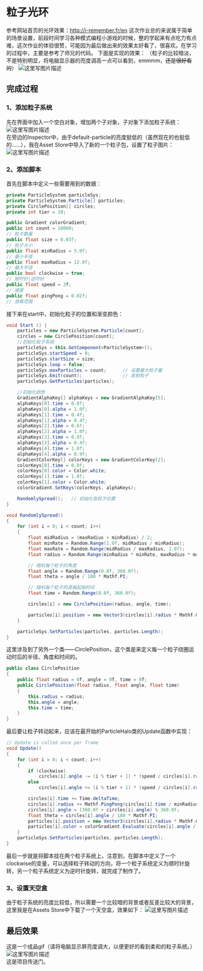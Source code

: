 # 粒子光环
参考网站首页的光环效果：http://i-remember.fr/en 
这次作业总的来说属于简单的场景设置，前段时间学习各种模式编程小游戏的时候，整的学起来有点吃力有点难，这次作业的体验很赞，可能因为最后做出来的效果太好看了，很喜欢。在学习的过程中，主要是参考了师兄的代码。
下面是实现的效果：
（粒子的比较暗淡，不是特别明显，将电脑显示器的亮度调高一点可以看到，emmmm，~~还是很好看的~~）
![这里写图片描述](https://img-blog.csdn.net/20180529145526326?watermark/2/text/aHR0cHM6Ly9ibG9nLmNzZG4ubmV0L0VtaWx5Qmx1c2U=/font/5a6L5L2T/fontsize/400/fill/I0JBQkFCMA==/dissolve/70)

## 完成过程
### 1、添加粒子系统
先在界面中加入一个空白对象，增加两个子对象，子对象下添加粒子系统：
![这里写图片描述](https://img-blog.csdn.net/20180529150205815?watermark/2/text/aHR0cHM6Ly9ibG9nLmNzZG4ubmV0L0VtaWx5Qmx1c2U=/font/5a6L5L2T/fontsize/400/fill/I0JBQkFCMA==/dissolve/70)  
在旁边的Inspector中，由于default-particle的亮度挺低的（虽然现在的也挺低的……），我在Asset Store中导入了新的一个粒子包，设置了粒子图片：
![这里写图片描述](https://img-blog.csdn.net/20180529150443545?watermark/2/text/aHR0cHM6Ly9ibG9nLmNzZG4ubmV0L0VtaWx5Qmx1c2U=/font/5a6L5L2T/fontsize/400/fill/I0JBQkFCMA==/dissolve/70)  
### 2、添加脚本
首先在脚本中定义一些需要用到的数据：
```C#
private ParticleSystem particleSys;
private ParticleSystem.Particle[] particles;
private CirclePosition[] circles;
private int tier = 10;

public Gradient colorGradient;
public int count = 10000;       
// 粒子数量
public float size = 0.03f;     
// 粒子大小
public float minRadius = 5.0f;  
// 最小半径
public float maxRadius = 12.0f; 
// 最大半径
public bool clockwise = true;   
// 顺时针|逆时针
public float speed = 2f;        
// 速度
public float pingPong = 0.02f;  
// 游离范围
```
接下来在start中，初始化粒子的位置和渐变颜色：
```C#
void Start () {
    particles = new ParticleSystem.Particle[count];
    circles = new CirclePosition[count];
    //初始化粒子系统
    particleSys = this.GetComponent<ParticleSystem>();
    particleSys.startSpeed = 0;
    particleSys.startSize = size;
    particleSys.loop = false;
    particleSys.maxParticles = count;      // 设置最大粒子量
    particleSys.Emit(count);               // 发射粒子
    particleSys.GetParticles(particles);

    //初始化颜色
    GradientAlphaKey[] alphaKeys = new GradientAlphaKey[5];
    alphaKeys[0].time = 0.0f;
    alphaKeys[0].alpha = 1.0f;
    alphaKeys[1].time = 0.4f;
    alphaKeys[1].alpha = 0.4f;
    alphaKeys[2].time = 0.6f;
    alphaKeys[2].alpha = 1.0f;
    alphaKeys[3].time = 0.9f;
    alphaKeys[3].alpha = 0.4f;
    alphaKeys[4].time = 1.0f;
    alphaKeys[4].alpha = 0.9f;
    GradientColorKey[] colorKeys = new GradientColorKey[2];
    colorKeys[0].time = 0.0f;
    colorKeys[0].color = Color.white;
    colorKeys[1].time = 1.0f;
    colorKeys[1].color = Color.white;
    colorGradient.SetKeys(colorKeys, alphaKeys);

    RandomlySpread();   // 初始化各粒子位置
}

void RandomlySpread()
{
    for (int i = 0; i < count; i++)
    {
        float midRadius = (maxRadius + minRadius) / 2;
        float minRate = Random.Range(1.0f, midRadius / minRadius);
        float maxRate = Random.Range(midRadius / maxRadius, 1.0f);
        float radius = Random.Range(minRadius * minRate, maxRadius * maxRate);

        // 随机每个粒子的角度  
        float angle = Random.Range(0.0f, 360.0f);
        float theta = angle / 180 * Mathf.PI;

        // 随机每个粒子的游离起始时间  
        float time = Random.Range(0.0f, 360.0f);

        circles[i] = new CirclePosition(radius, angle, time);

        particles[i].position = new Vector3(circles[i].radius * Mathf.Cos(theta), circles[i].radius * Mathf.Sin(theta), 0f);
    }

    particleSys.SetParticles(particles, particles.Length);
}
```  
这里涉及到了另外一个类——CirclePosition，这个类是来定义每一个粒子绕圈运动时后的半径、角度和时间的。
```C#
public class CirclePosition
{
    public float radius = 0f, angle = 0f, time = 0f;
    public CirclePosition(float radius, float angle, float time)
    {
        this.radius = radius;
        this.angle = angle;
        this.time = time;
    }
}
```
最后要让粒子转动起来，应该在最开始的ParticleHalo类的Update函数中实现：
```C#
// Update is called once per frame
void Update()
{
    for (int i = 0; i < count; i++)
    {
        if (clockwise)
            circles[i].angle -= (i % tier + 1) * (speed / circles[i].radius / tier);
        else
            circles[i].angle += (i % tier + 1) * (speed / circles[i].radius / tier);

        circles[i].time += Time.deltaTime;
        circles[i].radius += Mathf.PingPong(circles[i].time / minRadius / maxRadius, pingPong) - pingPong / 2.0f;
        circles[i].angle = (360.0f + circles[i].angle) % 360.0f;
        float theta = circles[i].angle / 180 * Mathf.PI;
        particles[i].position = new Vector3(circles[i].radius * Mathf.Cos(theta), circles[i].radius * Mathf.Sin(theta), 0f);
        particles[i].color = colorGradient.Evaluate(circles[i].angle / 360.0f);
    }
    particleSys.SetParticles(particles, particles.Length);
}	
```  
最后一步就是将脚本挂在两个粒子系统上，注意到，在脚本中定义了一个clockwise的变量，可以选择粒子转动的方向，将一个粒子系统定义为顺时针旋转，另一个粒子系统定义为逆时针旋转，就完成了制作了。
### 3、设置天空盒
由于粒子系统的亮度比较低，所以需要一个比较暗的背景或者反差比较大的背景，这里我是在Assets Store中下载了一个天空盒，效果如下：
![这里写图片描述](https://img-blog.csdn.net/20180529152035568?watermark/2/text/aHR0cHM6Ly9ibG9nLmNzZG4ubmV0L0VtaWx5Qmx1c2U=/font/5a6L5L2T/fontsize/400/fill/I0JBQkFCMA==/dissolve/70)
 
 
## 最后效果
这是一个成品gif（请将电脑显示屏亮度调大，以便更好的看到柔和的粒子系统。）  
![这里写图片描述](https://img-blog.csdn.net/20180529152139500?watermark/2/text/aHR0cHM6Ly9ibG9nLmNzZG4ubmV0L0VtaWx5Qmx1c2U=/font/5a6L5L2T/fontsize/400/fill/I0JBQkFCMA==/dissolve/70)  
这是项目传送门。